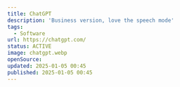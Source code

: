 ```yaml
---
title: ChatGPT
description: 'Business version, love the speech mode'
tags:
  - Software
url: https://chatgpt.com/
status: ACTIVE
image: chatgpt.webp
openSource:
updated: 2025-01-05 00:45
published: 2025-01-05 00:45
---
```


